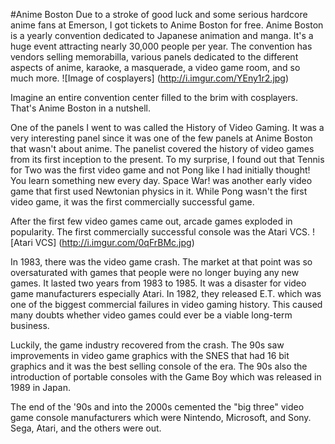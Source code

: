 #Anime Boston
Due to a stroke of good luck and some serious hardcore anime fans at Emerson, I got tickets to Anime Boston for free. 
Anime Boston is a yearly convention dedicated to Japanese animation and manga. It's a huge event attracting nearly 30,000
people per year. The convention has vendors selling memorabilla, various panels dedicated to the different aspects of anime,
karaoke, a masquerade, a video game room, and so much more. 
![Image of cosplayers]
(http://i.imgur.com/YEny1r2.jpg)

Imagine an entire convention center filled to the brim with cosplayers. That's Anime Boston in a nutshell.

One of the panels I went to was called the History of Video Gaming. It was a very interesting panel since it was one of the
few panels at Anime Boston that wasn't about anime. The panelist covered the history of video games from its first inception
to the present. To my surprise, I found out that Tennis for Two was the first video game and not Pong like I had initially 
thought! You learn something new every day. Space War! was another early video game that first used Newtonian physics in it.
While Pong wasn't the first video game, it was the first commercially successful game. 

After the first few video games came out, arcade games exploded in popularity. The first commercially successful console was the Atari VCS.
![Atari VCS]
(http://i.imgur.com/0qFrBMc.jpg)

In 1983, there was the video game crash. The market at that point was so oversaturated with games that people were no longer
buying any new games. It lasted two years from 1983 to 1985. It was a disaster for video game manufacturers especially Atari. In 1982, they released E.T. which was one of the biggest commercial failures in video gaming history. This caused
many doubts whether video games could ever be a viable long-term business. 

Luckily, the game industry recovered from the crash. The 90s saw improvements in video game graphics with the SNES that had 16 bit graphics and it was the best selling console of the era. The 90s also the introduction of portable consoles with the Game Boy which was released in 1989 in Japan. 

The end of the '90s and into the 2000s cemented the "big three" video game console manufacturers which were Nintendo, Microsoft, and Sony. Sega, Atari, and the others were out. 
